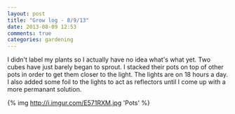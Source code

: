 ```yaml
---
layout: post
title: "Grow log - 8/9/13"
date: 2013-08-09 12:53
comments: true
categories: gardening
---
```


I didn't label my plants so I actually have no idea what's what yet.
Two cubes have just barely began to sprout.  I stacked their pots on top
of other pots in order to get them closer to the light.  The lights are
on 18 hours a day.  I also added some foil to the lights to act as
reflectors until I come up with a more permanant solution.

{% img http://i.imgur.com/E571RXM.jpg 'Pots' %}


